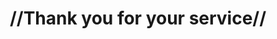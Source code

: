 ---
pid: pt324
title: "//Thank you for your service//"
location_transcription: 
coordinates: "[-75.128374110197, 39.96599054872]"
zipcode: 
gen_neighborhood: 
neighborhood: 
outside_phl: 
age: 
age_range: 
instagram: 
image_file_name: pt_324.jpg
proposal_transcription: |-
  Educational monument w/ images of significant Philadelphia public servants working as advocates for:
  -school system (public)
  -homeless
  -people w/ disabilities
  -LGBT community
  -people of color
  -the arts
  -women's reproductive rights
  -immigrant rights
  -impoverished youth
  -people w/ HIV AIDS
topic: Education,Health,Immigration,Inequality,LGBTQ+,Women,Youth
topic_summary: 0, 0, 0, 0, 0, 0, 0, 0
type: Image
keywords_other: 
credit: 
image_labels: 
twitter: 
facebook: 
permalink: "/monuments/pt324/"
layout: item-page
---